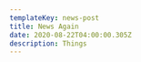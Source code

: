 ```yaml
---
templateKey: news-post
title: News Again
date: 2020-08-22T04:00:00.305Z
description: Things
---
```

